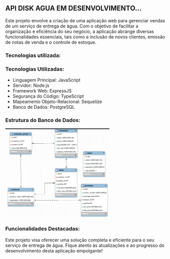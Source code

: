 ## API DISK AGUA EM DESENVOLVIMENTO...

Este projeto envolve a criação de uma aplicação web para gerenciar vendas de um serviço de entrega de água. Com o objetivo de facilitar a organização e eficiência do seu negócio, a aplicação abrange diversas funcionalidades essenciais, tais como a inclusão de novos clientes, emissão de notas de venda e o controle de estoque.

### Tecnologias utilizada:

### Tecnologias Utilizadas:

- Linguagem Principal: JavaScript
- Servidor: Node.js
- Framework Web: ExpressJS
- Segurança do Código: TypeScript
- Mapeamento Objeto-Relacional: Sequelize
- Banco de Dados: PostgreSQL

### Estrutura do Banco de Dados:

<img src="./images/banco.png" alt="Organização do Banco" style="width:65%;">

### Funcionalidades Destacadas:

Este projeto visa oferecer uma solução completa e eficiente para o seu serviço de entrega de água. Fique atento às atualizações e ao progresso do desenvolvimento desta aplicação empolgante!

